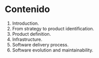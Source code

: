 # Contenido

1. Introduction.
2. From strategy to product identification.
3. Product definition.
4. Infrastructure.
5. Software delivery process.
6. Software evolution and maintainability.



